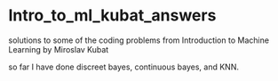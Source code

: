 # Intro_to_ml_kubat_answers
solutions to some of the coding problems from Introduction to Machine Learning by Miroslav Kubat

so far I have done discreet bayes, continuous bayes, and KNN.
